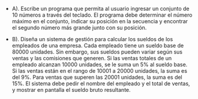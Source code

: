 - A). Escribe un programa que permita al usuario ingresar 
      un conjunto de 10 números a través del teclado. 
      El programa debe determinar el número máximo en el conjunto, 
      indicar su posición en la secuencia y
      encontrar el segundo número más grande junto con su posición.
      
- B). Diseña un sistema de gestión para calcular los sueldos de los empleados de una empresa.
      Cada empleado tiene un sueldo base de 80000 unidades.
      Sin embargo, sus sueldos pueden variar según sus ventas y las comisiones que generen.
      Si las ventas totales de un empleado alcanzan 10000 unidades, se le suma un 5% al sueldo base.
      Si las ventas están en el rango de 10001 a 20000 unidades, la suma es del 9%. 
      Para ventas que superen las 20001 unidades, la suma es del 15%. 
      El sistema debe pedir el nombre del empleado y el total de ventas, 
      y mostrar en pantalla el sueldo bruto resultante.